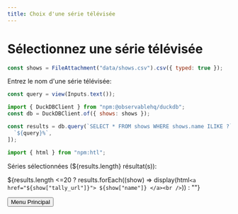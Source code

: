 ```yaml
---
title: Choix d'une série télévisée
---
```


# Sélectionnez une série télévisée

```js
const shows = FileAttachment("data/shows.csv").csv({ typed: true });
```

Entrez le nom d'une série télévisée:

```js
const query = view(Inputs.text());
```

```js
import { DuckDBClient } from "npm:@observablehq/duckdb";
const db = DuckDBClient.of({ shows: shows });
```

```js
const results = db.query(`SELECT * FROM shows WHERE shows.name ILIKE ?`, [
  `${query}%`,
]);
```

```js
import { html } from "npm:htl";
```

Séries sélectionnées (${results.length} résultat(s)):

${results.length <=20 ? results.forEach((show) => display(html`<a href="${show["tally_url"]}">
${show["name"]}
</a><br />`)) : ""}

</div>

<input type="button" value="Menu Principal" onClick="window.location.href='../'" />

